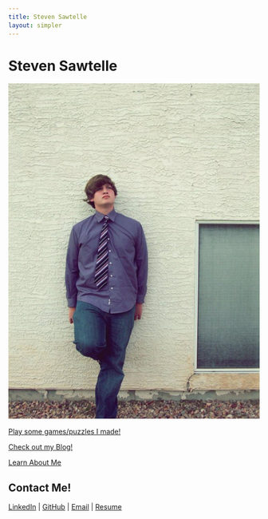 ```yaml
---
title: Steven Sawtelle
layout: simpler
---
```


<head>
		<meta charset="utf-8">
		<meta name="viewport" content="width=device-width, initial-scale = 1.0, maximum-scale=1.0, user-scalable=no" />
		<meta property="og:description" content="Personal perfolio website of Steven Sawtelle">
		<meta property="og:site_name" content="Steven Sawtelle" />
		<title>Steven Sawtelle</title>
        <script src="js/index.js"></script>
		<script data-goatcounter="https://stevensawtelle.goatcounter.com/count" async src="//gc.zgo.at/count.js"></script>
</head>
 
<h1>Steven Sawtelle</h1>
<div class="container">
    <div class="image-container" id="imageContainer">
        <img src="images/main_char.jpg" alt="Main Character">
    </div>
</div>
<div><span class="highlight-container"><span class="highlight"><p><a href="/puzzles" class="nav">Play some games/puzzles I made!</a></p></span></span></div>
<div><span class="highlight-container"><span class="highlight"><p><a href="/blog" class="nav">Check out my Blog!</a></p></span></span></div>
<div><span class="highlight-container"><span class="highlight"><p><a href="/about" class="nav">Learn About Me</a></p></span></span></div>
<div class="contact" id="contact">
    <h2>Contact Me!</h2>
        <div>
            <span class="highlight-container">
                <span class="highlight">
                    <a href="https://www.linkedin.com/in/steven-sawtelle">LinkedIn</a>
                    |
                    <a href="https://github.com/stevensawtelle">GitHub</a>
                    |
                    <a href="mailto:steven.sawtelle@gmail.com" target="_blank">Email</a>
                    |
                    <a href="StevenSawtelleResume.pdf" target="_blank">Resume</a>
                </span>
            </span>
        </div>
</div>
